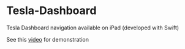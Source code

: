 # Tesla-Dashboard
Tesla Dashboard navigation available on iPad (developed with Swift)

See this <a href="https://youtu.be/zHFfNoqlYdY">video</a> for demonstration
